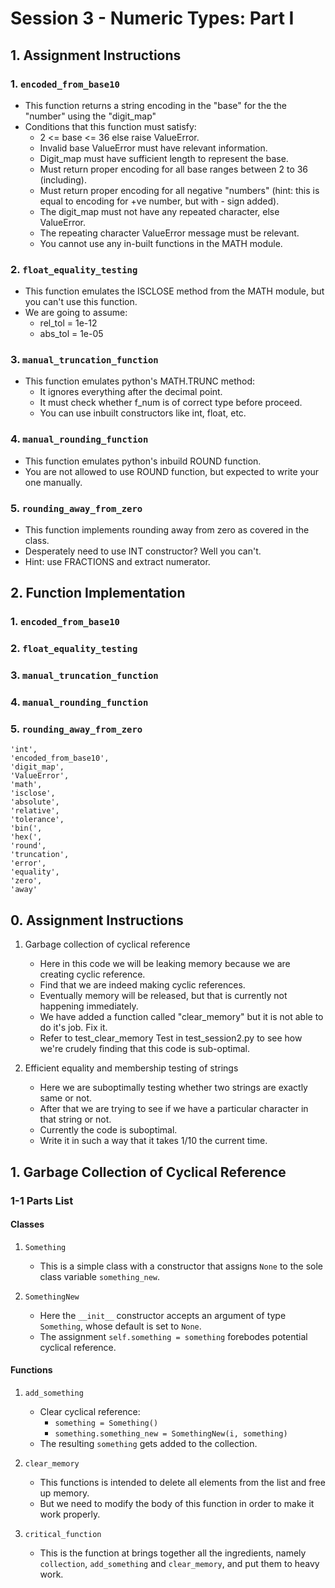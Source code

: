 # Session 3 - Numeric Types: Part I

## 1. Assignment Instructions

### 1. `encoded_from_base10`
- This function returns a string encoding in the "base" for the the "number" using the "digit_map"
- Conditions that this function must satisfy:
  - 2 <= base <= 36 else raise ValueError.
  - Invalid base ValueError must have relevant information.
  - Digit_map must have sufficient length to represent the base.
  - Must return proper encoding for all base ranges between 2 to 36 (including).
  - Must return proper encoding for all negative "numbers" (hint: this is equal to encoding for +ve number, but with - sign added).
  - The digit_map must not have any repeated character, else ValueError.
  - The repeating character ValueError message must be relevant.
  - You cannot use any in-built functions in the MATH module.

### 2. `float_equality_testing`
- This function emulates the ISCLOSE method from the MATH module, but you can't use this function.
- We are going to assume:
  - rel_tol = 1e-12
  - abs_tol = 1e-05

### 3. `manual_truncation_function`
- This function emulates python's MATH.TRUNC method:
  - It ignores everything after the decimal point. 
  - It must check whether f_num is of correct type before proceed. 
  - You can use inbuilt constructors like int, float, etc.

### 4. `manual_rounding_function`
- This function emulates python's inbuild ROUND function.
- You are not allowed to use ROUND function, but expected to write your one manually.

### 5. `rounding_away_from_zero`
- This function implements rounding away from zero as covered in the class.
- Desperately need to use INT constructor? Well you can't. 
- Hint: use FRACTIONS and extract numerator.

## 2. Function Implementation
### 1. `encoded_from_base10`
### 2. `float_equality_testing`
### 3. `manual_truncation_function`
### 4. `manual_rounding_function`
### 5. `rounding_away_from_zero`

    'int',
    'encoded_from_base10',
    'digit_map',
    'ValueError',
    'math',
    'isclose',
    'absolute',
    'relative',
    'tolerance',
    'bin(',
    'hex(',
    'round',
    'truncation',
    'error',
    'equality',
    'zero',
    'away'



## 0. Assignment Instructions

1. Garbage collection of cyclical reference
    - Here in this code we will be leaking memory because we are creating cyclic reference. 
    - Find that we are indeed making cyclic references. 
    - Eventually memory will be released, but that is currently not happening immediately. 
    - We have added a function called "clear_memory" but it is not able to do it's job. Fix it. 
    - Refer to test_clear_memory Test in test_session2.py to see how we're crudely finding that this code is sub-optimal.

2. Efficient equality and membership testing of strings
    - Here we are suboptimally testing whether two strings are exactly same or not. 
    - After that we are trying to see if we have a particular character in that string or not. 
    - Currently the code is suboptimal. 
    - Write it in such a way that it takes 1/10 the current time.

<a name="cyclical"/>

## 1. Garbage Collection of Cyclical Reference

### 1-1 Parts List

#### Classes

1. `Something`
    - This is a simple class with a constructor that assigns `None` to the sole class variable `something_new`.
    
2. `SomethingNew`
    - Here the `__init__` constructor accepts an argument of type `Something`, whose default is set to `None`.
    - The assignment `self.something = something` forebodes potential cyclical reference. 

#### Functions

1. `add_something`
    - Clear cyclical reference: 
        - `something = Something()`
        - `something.something_new = SomethingNew(i, something)`
    - The resulting `something` gets added to the collection.

2. `clear_memory`
    - This functions is intended to delete all elements from the list and free up memory.
    - But we need to modify the body of this function in order to make it work properly.

3. `critical_function`
    - This is the function at brings together all the ingredients, namely `collection`, `add_something` and `clear_memory`, and put them to heavy work.
